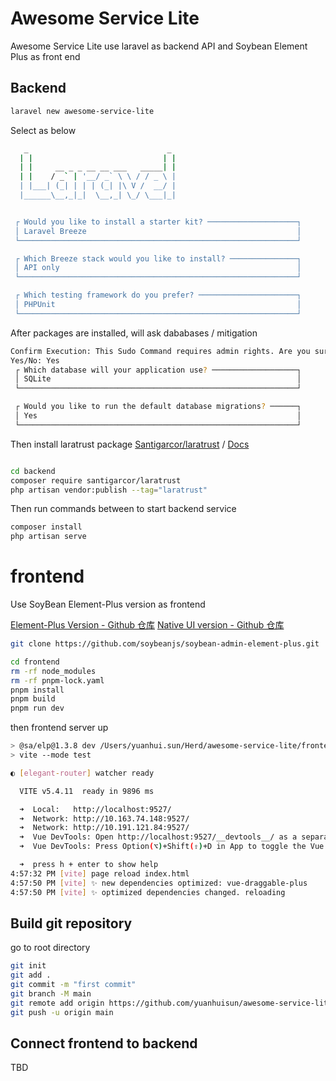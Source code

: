 # Awesome Service Lite

Awesome Service Lite use laravel as backend API and Soybean Element Plus as front end

## Backend

``` bash
laravel new awesome-service-lite
```

Select as below

``` bash
   _                               _
  | |                             | |
  | |     __ _ _ __ __ ___   _____| |
  | |    / _` | '__/ _` \ \ / / _ \ |
  | |___| (_| | | | (_| |\ V /  __/ |
  |______\__,_|_|  \__,_| \_/ \___|_|


 ┌ Would you like to install a starter kit? ────────────────────┐
 │ Laravel Breeze                                               │
 └──────────────────────────────────────────────────────────────┘

 ┌ Which Breeze stack would you like to install? ───────────────┐
 │ API only                                                     │
 └──────────────────────────────────────────────────────────────┘

 ┌ Which testing framework do you prefer? ──────────────────────┐
 │ PHPUnit                                                      │
 └──────────────────────────────────────────────────────────────┘

```

After packages are installed, will ask dababases / mitigation

```bash
Confirm Execution: This Sudo Command requires admin rights. Are you sure you wish to proceed?
Yes/No: Yes
 ┌ Which database will your application use? ───────────────────┐
 │ SQLite                                                       │
 └──────────────────────────────────────────────────────────────┘

 ┌ Would you like to run the default database migrations? ──────┐
 │ Yes                                                          │
 └──────────────────────────────────────────────────────────────┘

```

Then install laratrust package [Santigarcor/laratrust](https://github.com/santigarcor/laratrust) / [Docs](https://laratrust.santigarcor.me/)

``` bash

cd backend
composer require santigarcor/laratrust
php artisan vendor:publish --tag="laratrust"

```

Then run commands between to start backend service

``` bash
composer install
php artisan serve
```

# frontend

Use SoyBean Element-Plus version as frontend

[Element-Plus Version - Github 仓库](https://github.com/soybeanjs/soybean-admin-element-plus)
[Native UI version - Github 仓库](https://github.com/soybeanjs/soybean-admin)

``` bash
git clone https://github.com/soybeanjs/soybean-admin-element-plus.git

cd frontend
rm -rf node_modules
rm -rf pnpm-lock.yaml
pnpm install
pnpm build
pnpm run dev
```

then frontend server up

``` bash
> @sa/elp@1.3.8 dev /Users/yuanhui.sun/Herd/awesome-service-lite/frontend
> vite --mode test

◐ [elegant-router] watcher ready                                                               4:57:31 PM

  VITE v5.4.11  ready in 9896 ms

  ➜  Local:   http://localhost:9527/
  ➜  Network: http://10.163.74.148:9527/
  ➜  Network: http://10.191.121.84:9527/
  ➜  Vue DevTools: Open http://localhost:9527/__devtools__/ as a separate window
  ➜  Vue DevTools: Press Option(⌥)+Shift(⇧)+D in App to toggle the Vue DevTools

  ➜  press h + enter to show help
4:57:32 PM [vite] page reload index.html
4:57:50 PM [vite] ✨ new dependencies optimized: vue-draggable-plus
4:57:50 PM [vite] ✨ optimized dependencies changed. reloading

```

## Build git repository 

go to root directory

```bash
git init
git add .
git commit -m "first commit"
git branch -M main
git remote add origin https://github.com/yuanhuisun/awesome-service-lite.git
git push -u origin main

```

## Connect frontend to backend

TBD

